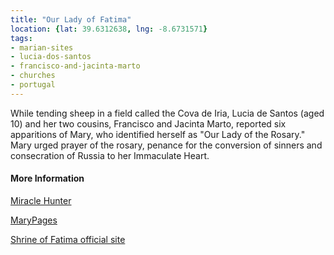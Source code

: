 ```yaml
---
title: "Our Lady of Fatima"
location: {lat: 39.6312638, lng: -8.6731571}
tags:
- marian-sites
- lucia-dos-santos
- francisco-and-jacinta-marto
- churches
- portugal
---
```


While tending sheep in a field called the Cova de Iria, Lucia de Santos (aged 10) and her two cousins, Francisco and Jacinta Marto, reported six apparitions of Mary, who identified herself as "Our Lady of the Rosary."  Mary urged prayer of the rosary, penance for the conversion of sinners and consecration of Russia to her Immaculate Heart.

#### More Information

[Miracle Hunter](https://www.miraclehunter.com/marian_apparitions/approved_apparitions/fatima/index.html)

[MaryPages](https://www.marypages.com/fatima-(portugal)-1917.html)

[Shrine of Fatima official site](https://www.fatima.pt/)

